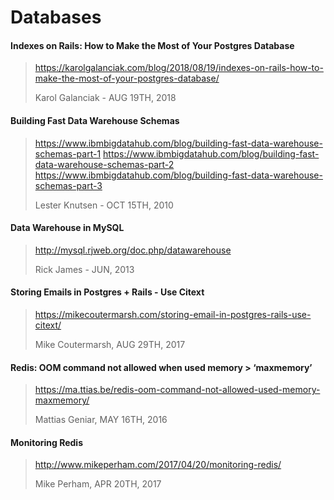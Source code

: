 # Databases

#### Indexes on Rails: How to Make the Most of Your Postgres Database
> https://karolgalanciak.com/blog/2018/08/19/indexes-on-rails-how-to-make-the-most-of-your-postgres-database/
>
> Karol Galanciak - AUG 19TH, 2018

#### Building Fast Data Warehouse Schemas
> https://www.ibmbigdatahub.com/blog/building-fast-data-warehouse-schemas-part-1
> https://www.ibmbigdatahub.com/blog/building-fast-data-warehouse-schemas-part-2
> https://www.ibmbigdatahub.com/blog/building-fast-data-warehouse-schemas-part-3
>
> Lester Knutsen - OCT 15TH, 2010

#### Data Warehouse in MySQL
> http://mysql.rjweb.org/doc.php/datawarehouse
>
> Rick James - JUN, 2013


#### Storing Emails in Postgres + Rails - Use Citext
> https://mikecoutermarsh.com/storing-email-in-postgres-rails-use-citext/
>
> Mike Coutermarsh, AUG 29TH, 2017


#### Redis: OOM command not allowed when used memory > ‘maxmemory’

> https://ma.ttias.be/redis-oom-command-not-allowed-used-memory-maxmemory/
>
> Mattias Geniar, MAY 16TH, 2016


#### Monitoring Redis

> http://www.mikeperham.com/2017/04/20/monitoring-redis/
>
> Mike Perham, APR 20TH, 2017
